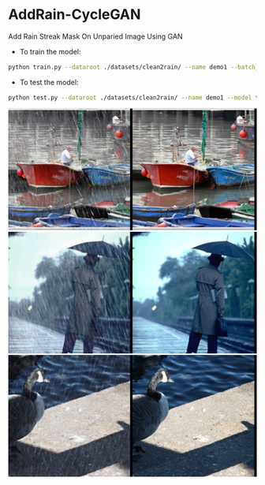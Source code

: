 # AddRain-CycleGAN
Add Rain Streak Mask On Unparied Image Using GAN 

- To train the model:

```bash
python train.py --dataroot ./datasets/clean2rain/ --name demo1 --batch_size 2
```

- To test the model:

```bash
python test.py --dataroot ./datasets/clean2rain/ --name demo1 --model test 
```

![img1](imgs/115.png)
![img2](imgs/2350.png)
![img3](imgs/g3275.png)